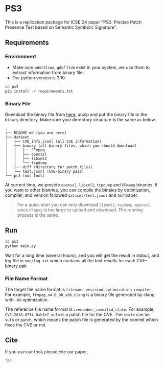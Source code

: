 # PS3

This is a replication package for ICSE'24 paper "PS3: Precise Patch Presence Test based on Semantic Symbolic Signature".

## Requirements

### Environment

- Make sure `addr2line`, `gdb`/ `lldb` exist in your system, we use them to extract information from binary file.
- Our python version is 3.10.

```bash
cd ps3
pip install -r requirements.txt
```

### Binary File

Download the binary file from [here](https://figshare.com/s/3fcd957e10475096569d), unzip and put the binary file to the `binary` directory.
Make sure your derectory structure is the same as below.

```text
.
├── README.md (you are here)
├── dataset
│   ├── CVE_info.jsonl (all CVE information)
│   ├── binary (all binary files, which you should download)
│   │   ├── FFmpeg
│   │   ├── openssl
│   │   ├── libxml2
│   │   └── tcpdump
│   ├── diff (directory for patch files)
│   └── test.jsonl (CVE-binary pair)
└── ps3 (out tool)
```

At current time, we provide `openssl`, `libxml2`, `tcpdump` and `FFmpeg` binaries. If you want to other bianries, you can compile the binaies by optimization, compiler, and version followed `dataset/test.jsonl` and our paper.

> For a quick start you can only download `libxml2`, `tcpdump`, `openssl` since `FFmpeg` is too large to upload and download. The running process is the same.

## Run

```bash
cd ps3
python main.py
```

Wait for a long time (several hours), and you will get the result in stdout, and log file in `our/log.txt` which contains all the test results for each CVE-binary pair.

### File Name Format

The target file name format is `filename_vesrsion_optimization_compiler`. For example, `ffmpeg_n4.0_O0_x86_clang` is a binary file generated by clang with `-O0` optimization.

The reference file name format is `cvenumber_commitid_state`. For example, `CVE-2018-0734_8abfe7_vuln` is a patch file for the CVE. The `state` can be `vuln` or `patch`, which means the patch file is generated by the commit which fixes the CVE or not.

## Cite

If you use our tool, please cite our paper.

```bibtex
TBD
```
